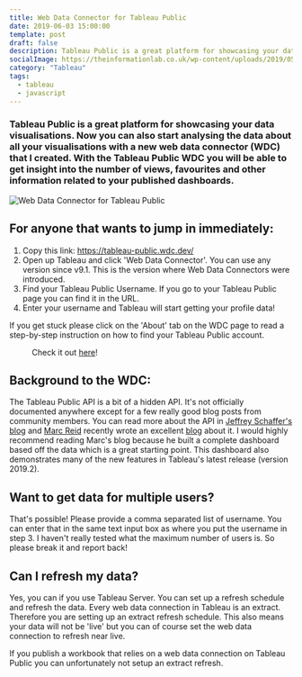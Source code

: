 ```yaml
---
title: Web Data Connector for Tableau Public
date: 2019-06-03 15:00:00
template: post
draft: false
description: Tableau Public is a great platform for showcasing your data visualisations. Now you can also start analysing the data about all your visualisations with a new web data connector (WDC) that I created. With the Tableau Public WDC you will be able to get insight into the number of views, favourites and other information related to your published dashboards.
socialImage: https://theinformationlab.co.uk/wp-content/uploads/2019/05/Web-Data-Connector.png
category: "Tableau"
tags:
  - tableau
  - javascript
---
```


### Tableau Public is a great platform for showcasing your data visualisations. Now you can also start analysing the data about all your visualisations with a new web data connector (WDC) that I created. With the Tableau Public WDC you will be able to get insight into the number of views, favourites and other information related to your published dashboards.

![Web Data Connector for Tableau Public](https://theinformationlab.co.uk/wp-content/uploads/2019/05/Web-Data-Connector.png)

## For anyone that wants to jump in immediately:

<ol><li>Copy this link: <a href="https://tableau-public.wdc.dev/">https://tableau-public.wdc.dev/</a></li><li>Open up Tableau and click 'Web Data Connector'. You can use any version since v9.1. This is the version where Web Data Connectors were introduced.</li><li>Find your Tableau Public Username. If you go to your Tableau Public page you can find it in the URL.</li><li>Enter your username and Tableau will start getting your profile data!</li></ol>

<p>If you get stuck please click on the 'About' tab on the WDC page to read a step-by-step instruction on how to find your Tableau Public account.</p>

<div class="wp-block-image"><figure class="aligncenter"><img src="https://www.theinformationlab.co.uk/wp-content/uploads/2019/05/Screenshot-2019-05-31-at-16.58.21.png" alt="" class="wp-image-13839"/><figcaption>Check it out <a href="https://tableau-public.wdc.dev/">here</a>!</figcaption></figure></div>

## Background to the WDC:

The Tableau Public API is a bit of a hidden API. It's not officially documented anywhere except for a few really good blog posts from community members. You can read more about the API in <a href="https://twitter.com/highvizability?lang=en">Jeffrey Schaffer's </a><a href="https://www.dataplusscience.com/TableauPublicAPI.html">blog</a> and <a href="https://twitter.com/marc_ds5">Marc Reid</a> recently wrote an excellent <a href="https://datavis.blog/2019/05/13/tableau-public-api/">blog</a> about it. I would highly recommend reading Marc's blog because he built a complete dashboard based off the data which is a great starting point. This dashboard also demonstrates many of the new features in Tableau's latest release (version 2019.2).

## Want to get data for multiple users? </h3>

That's possible! Please provide a comma separated list of username. You can enter that in the same text input box as where you put the username in step 3. I haven't really tested what the maximum number of users is. So please break it and report back!

## Can I refresh my data?

Yes, you can if you use Tableau Server. You can set up a refresh schedule and refresh the data. Every web data connection in Tableau is an extract. Therefore you are setting up an extract refresh schedule. This also means your data will not be 'live' but you can of course set the web data connection to refresh near live.

If you publish a workbook that relies on a web data connection on Tableau Public you can unfortunately not setup an extract refresh.
